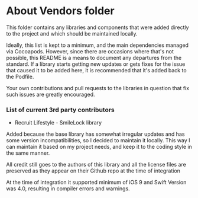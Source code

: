 #  About Vendors folder

This folder contains any libraries and components that were added directly to the project and which should be maintained locally.

Ideally, this list is kept to a minimum, and the main dependencies managed via Cocoapods. However, since there are occasions where that's not possible, this README is a means to document any departures from the standard. If a library starts getting new updates or gets fixes for the issue that caused it to be added here, it is recommended that it's added back to the Podfile. 

Your own contributions and pull requests to the libraries in question that fix such issues are greatly encouraged. 

### List of current 3rd party contributors

* Recruit Lifestyle - SmileLock library

Added because the base library has somewhat irregular updates and has some version incompatibilities, so I decided to maintain it locally. This way I can maintain it based on my project needs, and keep it to the coding style in the same manner. 

All credit still goes to the authors of this library and all the license files are preserved as they appear on their Github repo at the 
time of integration

At the time of integration it supported minimum of iOS 9 and Swift Version was 4.0, resulting in compiler errors and warnings. 

